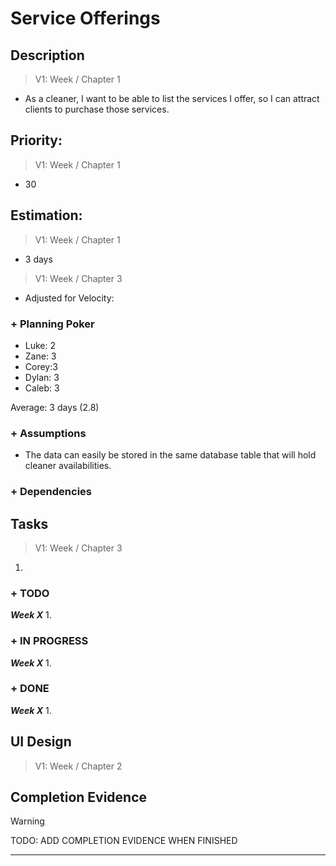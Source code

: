 # Service Offerings

## Description  

>   V1: Week / Chapter 1
- As a cleaner, I want to be able to list the services I offer, so I can attract clients to purchase those services.

## Priority:  
>   V1: Week / Chapter 1 
- 30

## Estimation:  

>   V1: Week / Chapter 1
- 3 days

>   V1: Week / Chapter 3
- Adjusted for Velocity:  

### + Planning Poker  
  
- Luke: 2
- Zane: 3
- Corey:3
- Dylan: 3
- Caleb: 3

Average: 3 days (2.8)

### + Assumptions  
 - The data can easily be stored in the same database table that will hold cleaner availabilities. 

### + Dependencies


## Tasks  
>   V1: Week / Chapter 3
1.
### + TODO
***Week X***
1. 
### + IN PROGRESS 
***Week X***
1. 
### + DONE
***Week X***
1. 


## UI Design  
>   V1: Week / Chapter 2

## Completion Evidence 
> [!WARNING]
> TODO: ADD COMPLETION EVIDENCE WHEN FINISHED

---
